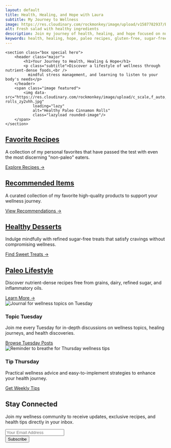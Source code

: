 ```yaml
---
layout: default
title: Health, Healing, and Hope with Laura
subtitle: My Journey to Wellness
image: https://res.cloudinary.com/rockmonkey/image/upload/v1587782937/Blog/Burger-Up-Salad_w1gncd.jpg
alt: Fresh salad with healthy ingredients
description: Join my journey of health, healing, and hope focused on nutrient-dense paleo foods, stress management, and learning to listen to your body. Find paleo recipes, wellness tips, and encouragement.
keywords: health, healing, hope, paleo recipes, gluten-free, sugar-free, wellness journey, autoimmune, natural foods
---
```


<section id="main" class="container">

	<section class="box special hero">
		<header class="major">
			<h1>Your Journey to Health, Healing & Hope</h1>
			<p class="subtitle">Discover a lifestyle of wellness through nutrient-dense foods,<br />
			  mindful stress management, and learning to listen to your body's needs</p>
		</header>
		<span class="image featured">
			<img data-src="https://res.cloudinary.com/rockmonkey/image/upload/c_scale,f_auto,fl_any_format.fast_scale.force_strip.immutable_cache.lossy.progressive:semi.progressive:steep,q_auto,w_962/v1587132373/cinnamon-rolls_zy2vhh.jpg" 
				loading="lazy" 
				alt="Healthy Paleo Cinnamon Rolls" 
				class="lazyload rounded-image"/>
		</span>
	</section>

<section class="box special features modern-grid">
	<div class="features-row">
		<section class="feature-card">
			<a href="{{ site.baseurl | prepend: site.url }}/tag/favorite-recipes" class="icon-container">
				<span class="icon solid major fas fa-trophy accent2"></span>
			</a>
			<h2><a href="{{ site.baseurl | prepend: site.url }}/tag/favorite-recipes">Favorite Recipes</a></h2>
			<p>A collection of my personal favorites that have passed the test with even the most discerning "non-paleo" eaters.</p>
			<a href="{{ site.baseurl | prepend: site.url }}/tag/favorite-recipes" class="read-more">Explore Recipes →</a>
		</section>
		<section class="feature-card">
			<a href="{{ site.baseurl | prepend: site.url }}/recommended-items" class="icon-container">
				<span class="icon solid major fas fa-list-alt accent3"></span>
			</a>
			<h2><a href="{{ site.baseurl | prepend: site.url }}/recommended-items">Recommended Items</a></h2>
			<p>A curated collection of my favorite high-quality products to support your wellness journey.</p>
			<a href="{{ site.baseurl | prepend: site.url }}/recommended-items" class="read-more">View Recommendations →</a>
		</section>
	</div>
	<div class="features-row">
		<section class="feature-card">
			<a href="{{ site.baseurl | prepend: site.url }}/tag/desserts" class="icon-container">
				<span class="icon solid major fas fa-birthday-cake accent4"></span>
			</a>
			<h2><a href="{{ site.baseurl | prepend: site.url }}/tag/desserts">Healthy Desserts</a></h2>
			<p>Indulge mindfully with refined sugar-free treats that satisfy cravings without compromising wellness.</p>
			<a href="{{ site.baseurl | prepend: site.url }}/tag/desserts" class="read-more">Find Sweet Treats →</a>
		</section>
		<section class="feature-card">
			<a href="{{ site.baseurl | prepend: site.url }}/tag/paleo" class="icon-container">
				<span class="icon solid major fas fa-carrot accent5"></span>
			</a>
			<h2><a href="{{ site.baseurl | prepend: site.url }}/tag/paleo">Paleo Lifestyle</a></h2>
			<p>Discover nutrient-dense recipes free from grains, dairy, refined sugar, and inflammatory oils.</p>
			<a href="{{ site.baseurl | prepend: site.url }}/tag/paleo" class="read-more">Learn More →</a>
		</section>
	</div>
</section>

<div class="row content-cards">
	<div class="6u 12u(narrower)">
		<section class="box special card">
			<span class="image featured">
				<img data-src="https://res.cloudinary.com/rockmonkey/image/upload/f_auto,fl_fast_scale.force_strip.immutable_cache.progressive:semi,q_auto/v1587094239/pic02_uctjac.jpg" 
					loading="lazy" 
					alt="Journal for wellness topics on Tuesday" 
					class="lazyload rounded-image"/>
			</span>
			<div class="card-content">
				<h3>Topic Tuesday</h3>
				<p>Join me every Tuesday for in-depth discussions on wellness topics, healing journeys, and health discoveries.</p>
				<div class="actions">
					<a href="{{ site.baseurl | prepend: site.url }}/tag/topic-tuesday" class="button alt">Browse Tuesday Posts</a>
				</div>
			</div>
		</section>
	</div>
	<div class="6u 12u(narrower)">
		<section class="box special card">
			<span class="image featured">
				<img data-src="https://res.cloudinary.com/rockmonkey/image/upload/f_auto,fl_fast_scale.force_strip.immutable_cache.progressive:semi,q_auto/v1587094239/Tip-Thursday-Photo-Front_tdlp1p.jpg" 
					loading="lazy" 
					alt="Reminder to breathe for Thursday wellness tips" 
					class="lazyload rounded-image"/>
			</span>
			<div class="card-content">
				<h3>Tip Thursday</h3>
				<p>Practical wellness advice and easy-to-implement strategies to enhance your health journey.</p>
				<div class="actions">
					<a href="{{ site.baseurl | prepend: site.url }}/tag/tip-thursday" class="button alt">Get Weekly Tips</a>
				</div>
			</div>
		</section>
	</div>
</div>

<section class="box special newsletter">
	<h2>Stay Connected</h2>
	<p>Join my wellness community to receive updates, exclusive recipes, and health tips directly in your inbox.</p>
	<form action="#" method="post" class="newsletter-form">
		<div class="row uniform 50%">
			<div class="8u 12u(mobilep)">
				<input type="email" name="email" id="email" placeholder="Your Email Address" />
			</div>
			<div class="4u 12u(mobilep)">
				<input type="submit" value="Subscribe" class="fit special" />
			</div>
		</div>
	</form>
</section>
</section>
